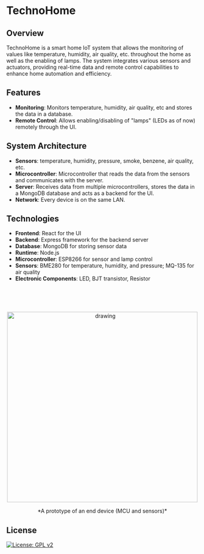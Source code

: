 # TechnoHome
## Overview
TechnoHome is a smart home IoT system that allows the monitoring of values like temperature, humidity, air quality, etc. throughout the home as well as the enabling of lamps. The system integrates various sensors and actuators, providing real-time data and remote control capabilities to enhance home automation and efficiency.

## Features
- **Monitoring**: Monitors temperature, humidity, air quality, etc and stores the data in a database.
- **Remote Control**: Allows enabling/disabling of "lamps" (LEDs as of now) remotely through the UI.

## System Architecture
- **Sensors**: temperature, humidity, pressure, smoke, benzene, air quality, etc.
- **Microcontroller**: Microcontroller that reads the data from the sensors and communicates with the server.
- **Server**: Receives data from multiple microcontrollers, stores the data in a MongoDB database and acts as a backend for the UI.
- **Network**: Every device is on the same LAN.

## Technologies
- **Frontend**: React for the UI
- **Backend**: Express framework for the backend server
- **Database**: MongoDB for storing sensor data
- **Runtime**: Node.js
- **Microcontroller**: ESP8266 for sensor and lamp control
- **Sensors**: BME280 for temperature, humidity, and pressure; MQ-135 for air quality
- **Electronic Components**: LED, BJT transistor, Resistor

<br>
<br>
<br>

<p align="center">
  <img src="https://github.com/BvHand487/TechnoHome/assets/84194378/2e0f483e-ea34-47e4-99a6-0ee6a7771344" alt="drawing" width=500/>
  <p align="center"> *A prototype of an end device (MCU and sensors)*</p>
</p>

## License
[![License: GPL v2](https://img.shields.io/badge/License-GPL_v2-blue.svg)](https://www.gnu.org/licenses/old-licenses/gpl-2.0.en.html)
